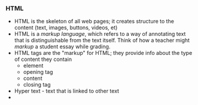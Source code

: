 ### HTML

-   HTML is the skeleton of all web pages; it creates structure to the content (text, images, buttons, videos, et)
-   HTML is a _markup language_, which refers to a way of annotating text that is distinguishable from the text itself. Think of how a teacher might _markup_ a student essay while grading.
-   HTML tags are the "markup" for HTML; they provide info about the type of content they contain
    -   element
    -   opening tag
    -   content
    -   closing tag
-   Hyper text - text that is linked to other text
-
